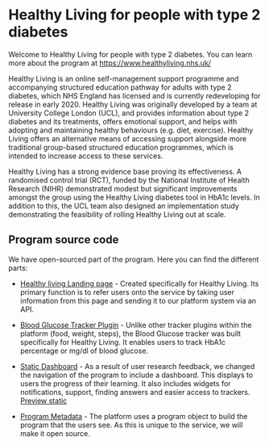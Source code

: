 # Healthy Living for people with type 2 diabetes
Welcome to Healthy Living for people with type 2 diabetes.
You can learn more about the program at https://www.healthyliving.nhs.uk/

Healthy Living is an online self-management support programme and accompanying structured education pathway for adults with type 2 diabetes, which NHS England has licensed and is currently redeveloping for release in early 2020. Healthy Living was originally developed by a team at University College London (UCL), and provides information about type 2 diabetes and its treatments, offers emotional support, and helps with adopting and maintaining healthy behaviours (e.g. diet, exercise). Healthy Living offers an alternative means of accessing support alongside more traditional group-based structured education programmes, which is intended to increase access to these services.

Healthy Living has a strong evidence base proving its effectiveness. A randomised control trial (RCT), funded by the National Institute of Health Research (NIHR) demonstrated modest but significant improvements amongst the group using the Healthy Living diabetes tool in HbA1c levels. In addition to this, the UCL team also designed an implementation study demonstrating the feasibility of rolling Healthy Living out at scale.

## Program source code
We have open-sourced part of the program. Here you can find the different parts:

* [Healthy living Landing page](https://github.com/ChangingHealth/healthyliving-landing) - Created specifically for Healthy Living. Its primary function is to refer users onto the service by taking user information from this page and sending it to our platform system via an API.

* [Blood Glucose Tracker Plugin](https://github.com/ChangingHealth/vue-ctk-date-time-picker) - Unlike other tracker plugins within the platform (food, weight, steps), the Blood Glucose tracker was built specifically for Healthy Living. It enables users to track HbA1c percentage or mg/dl of blood glucose. 

* [Static Dashboard](https://github.com/ChangingHealth/healthyliving-program/tree/main/dashboard-hl) - As a result of user research feedback, we changed the navigation of the program to include a dashboard. This displays to users the progress of their learning. It also includes widgets for notifications, support, finding answers and easier access to trackers. [Preview static](https://changinghealth.github.io/healthyliving-program/dashboard-hl/example-dashboard.html)

* [Program Metadata](https://github.com/ChangingHealth/healthyliving-program/tree/main/program-metadata) - The platform uses a program object to build the program that the users see. As this is unique to the service, we will make it open source.
